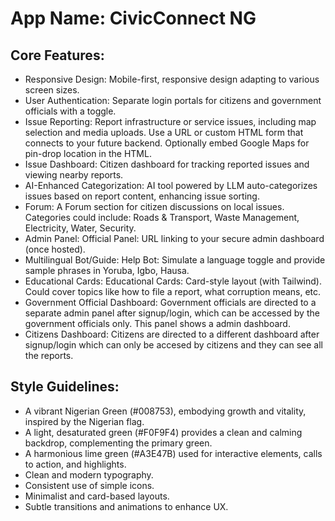 # **App Name**: CivicConnect NG

## Core Features:

- Responsive Design: Mobile-first, responsive design adapting to various screen sizes.
- User Authentication: Separate login portals for citizens and government officials with a toggle.
- Issue Reporting: Report infrastructure or service issues, including map selection and media uploads. Use a URL or custom HTML form that connects to your future backend. Optionally embed Google Maps for pin-drop location in the HTML.
- Issue Dashboard: Citizen dashboard for tracking reported issues and viewing nearby reports.
- AI-Enhanced Categorization: AI tool powered by LLM auto-categorizes issues based on report content, enhancing issue sorting.
- Forum: A Forum section for citizen discussions on local issues. Categories could include: Roads & Transport, Waste Management, Electricity, Water, Security.
- Admin Panel: Official Panel: URL linking to your secure admin dashboard (once hosted).
- Multilingual Bot/Guide: Help Bot: Simulate a language toggle and provide sample phrases in Yoruba, Igbo, Hausa.
- Educational Cards: Educational Cards: Card-style layout (with Tailwind). Could cover topics like how to file a report, what corruption means, etc.
- Government Official Dashboard: Government officials are directed to a separate admin panel after signup/login, which can be accessed by the government officials only. This panel shows a admin dashboard.
- Citizens Dashboard: Citizens are directed to a different dashboard after signup/login which can only be accesed by citizens and they can see all the reports.

## Style Guidelines:

- A vibrant Nigerian Green (#008753), embodying growth and vitality, inspired by the Nigerian flag.
- A light, desaturated green (#F0F9F4) provides a clean and calming backdrop, complementing the primary green.
- A harmonious lime green (#A3E47B) used for interactive elements, calls to action, and highlights.
- Clean and modern typography.
- Consistent use of simple icons.
- Minimalist and card-based layouts.
- Subtle transitions and animations to enhance UX.